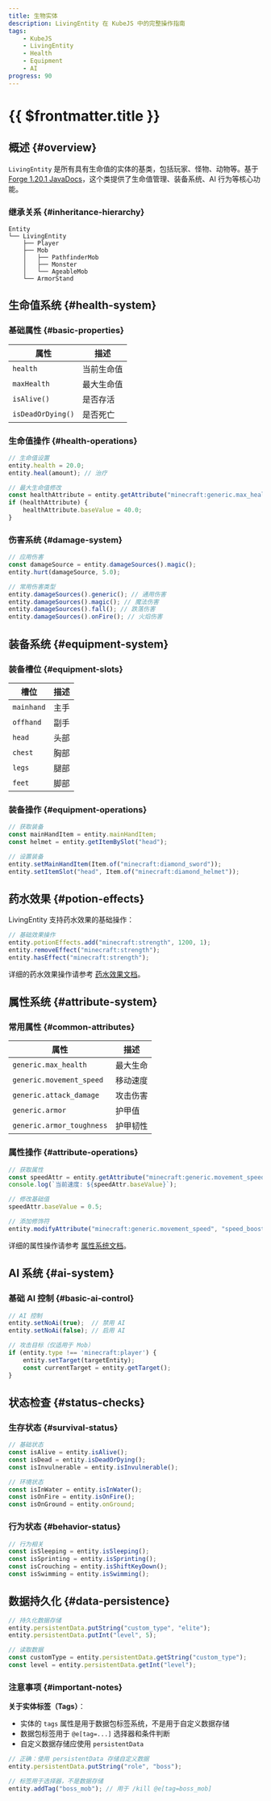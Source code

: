 ```yaml
---
title: 生物实体
description: LivingEntity 在 KubeJS 中的完整操作指南
tags:
    - KubeJS
    - LivingEntity
    - Health
    - Equipment
    - AI
progress: 90
---
```


# {{ $frontmatter.title }}

## 概述 {#overview}

`LivingEntity` 是所有具有生命值的实体的基类，包括玩家、怪物、动物等。基于 [Forge 1.20.1 JavaDocs](https://mcstreetguy.github.io/ForgeJavaDocs/1.20.1-47.1.0/index.html)，这个类提供了生命值管理、装备系统、AI 行为等核心功能。

### 继承关系 {#inheritance-hierarchy}

```
Entity
└── LivingEntity
    ├── Player
    ├── Mob
    │   ├── PathfinderMob
    │   ├── Monster
    │   └── AgeableMob
    └── ArmorStand
```

## 生命值系统 {#health-system}

### 基础属性 {#basic-properties}

| 属性              | 描述       |
| ----------------- | ---------- |
| `health`          | 当前生命值 |
| `maxHealth`       | 最大生命值 |
| `isAlive()`       | 是否存活   |
| `isDeadOrDying()` | 是否死亡   |

### 生命值操作 {#health-operations}

```js
// 生命值设置
entity.health = 20.0;
entity.heal(amount); // 治疗

// 最大生命值修改
const healthAttribute = entity.getAttribute("minecraft:generic.max_health");
if (healthAttribute) {
    healthAttribute.baseValue = 40.0;
}
```

### 伤害系统 {#damage-system}

```js
// 应用伤害
const damageSource = entity.damageSources().magic();
entity.hurt(damageSource, 5.0);

// 常用伤害类型
entity.damageSources().generic(); // 通用伤害
entity.damageSources().magic(); // 魔法伤害
entity.damageSources().fall(); // 跌落伤害
entity.damageSources().onFire(); // 火焰伤害
```

## 装备系统 {#equipment-system}

### 装备槽位 {#equipment-slots}

| 槽位       | 描述 |
| ---------- | ---- |
| `mainhand` | 主手 |
| `offhand`  | 副手 |
| `head`     | 头部 |
| `chest`    | 胸部 |
| `legs`     | 腿部 |
| `feet`     | 脚部 |

### 装备操作 {#equipment-operations}

```js
// 获取装备
const mainHandItem = entity.mainHandItem;
const helmet = entity.getItemBySlot("head");

// 设置装备
entity.setMainHandItem(Item.of("minecraft:diamond_sword"));
entity.setItemSlot("head", Item.of("minecraft:diamond_helmet"));
```

## 药水效果 {#potion-effects}

LivingEntity 支持药水效果的基础操作：

```js
// 基础效果操作
entity.potionEffects.add("minecraft:strength", 1200, 1);
entity.removeEffect("minecraft:strength");
entity.hasEffect("minecraft:strength");
```

详细的药水效果操作请参考 [药水效果文档](./PotionEffects)。

## 属性系统 {#attribute-system}

### 常用属性 {#common-attributes}

| 属性                        | 描述     |
| --------------------------- | -------- |
| `generic.max_health`        | 最大生命 |
| `generic.movement_speed`    | 移动速度 |
| `generic.attack_damage`     | 攻击伤害 |
| `generic.armor`             | 护甲值   |
| `generic.armor_toughness`   | 护甲韧性 |

### 属性操作 {#attribute-operations}

```js
// 获取属性
const speedAttr = entity.getAttribute("minecraft:generic.movement_speed");
console.log(`当前速度: ${speedAttr.baseValue}`);

// 修改基础值
speedAttr.baseValue = 0.5;

// 添加修饰符
entity.modifyAttribute("minecraft:generic.movement_speed", "speed_boost", 0.2, "addition");
```

详细的属性操作请参考 [属性系统文档](./Attribute)。

## AI 系统 {#ai-system}

### 基础 AI 控制 {#basic-ai-control}

```js
// AI 控制
entity.setNoAi(true);  // 禁用 AI
entity.setNoAi(false); // 启用 AI

// 攻击目标（仅适用于 Mob）
if (entity.type !== 'minecraft:player') {
    entity.setTarget(targetEntity);
    const currentTarget = entity.getTarget();
}
```

## 状态检查 {#status-checks}

### 生存状态 {#survival-status}

```js
// 基础状态
const isAlive = entity.isAlive();
const isDead = entity.isDeadOrDying();
const isInvulnerable = entity.isInvulnerable();

// 环境状态
const isInWater = entity.isInWater();
const isOnFire = entity.isOnFire();
const isOnGround = entity.onGround;
```

### 行为状态 {#behavior-status}

```js
// 行为相关
const isSleeping = entity.isSleeping();
const isSprinting = entity.isSprinting();
const isCrouching = entity.isShiftKeyDown();
const isSwimming = entity.isSwimming();
```

## 数据持久化 {#data-persistence}

```js
// 持久化数据存储
entity.persistentData.putString("custom_type", "elite");
entity.persistentData.putInt("level", 5);

// 读取数据
const customType = entity.persistentData.getString("custom_type");
const level = entity.persistentData.getInt("level");
```

### 注意事项 {#important-notes}

**关于实体标签（Tags）**：

-   实体的 `tags` 属性是用于数据包标签系统，不是用于自定义数据存储
-   数据包标签用于 `@e[tag=...]` 选择器和条件判断
-   自定义数据存储应使用 `persistentData`

```js
// 正确：使用 persistentData 存储自定义数据
entity.persistentData.putString("role", "boss");

// 标签用于选择器，不是数据存储
entity.addTag("boss_mob"); // 用于 /kill @e[tag=boss_mob]
```